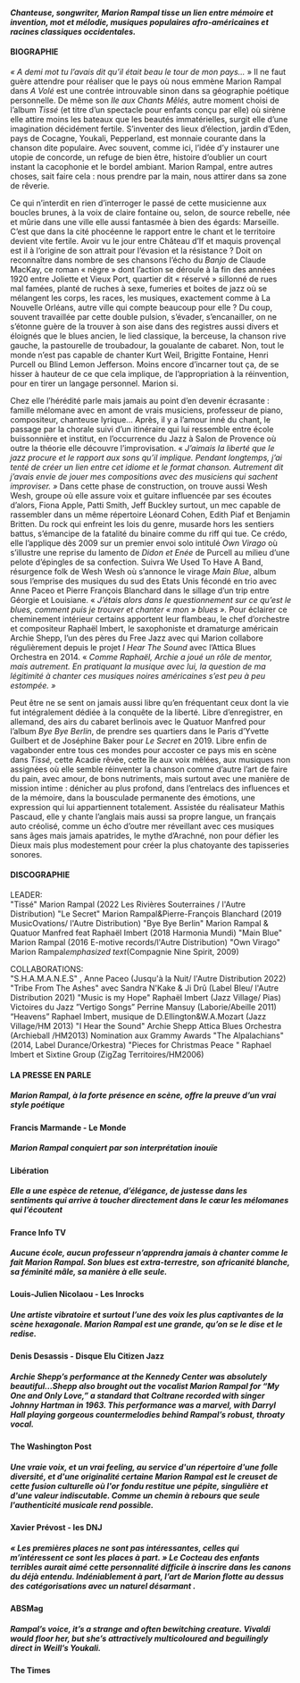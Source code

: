 #### *Chanteuse, songwriter, Marion Rampal tisse un lien entre mémoire et invention, mot et mélodie, musiques populaires afro-américaines et racines classiques occidentales.*

 
 #### BIOGRAPHIE

 


_« A demi mot tu l’avais dit qu’il était beau le tour de mon pays…_ » Il ne faut guère attendre pour réaliser que le pays où nous emmène Marion Rampal dans _A Volé_ est une contrée introuvable sinon dans sa géographie poétique personnelle. De même son _Ile aux Chants Mêlés,_ autre moment choisi de l’album _Tissé_ (et titre d’un spectacle pour enfants conçu par elle) où sirène elle attire moins les bateaux que les beautés immatérielles, surgit elle d’une imagination décidément fertile. S’inventer des lieux d’élection, jardin d’Eden, pays de Cocagne, Youkali, Pepperland, est monnaie courante dans la chanson dite populaire. Avec souvent, comme ici, l’idée d’y instaurer une utopie de concorde, un refuge de bien être, histoire d’oublier un court instant la cacophonie et le bordel ambiant. Marion Rampal, entre autres choses, sait faire cela : nous prendre par la main, nous attirer dans sa zone de rêverie.

Ce qui n’interdit en rien d’interroger le passé de cette musicienne aux boucles brunes, à la voix de claire fontaine ou, selon, de source rebelle, née et mûrie dans une ville elle aussi fantasmée à bien des égards: Marseille. C’est que dans la cité phocéenne le rapport entre le chant et le territoire devient vite fertile. Avoir vu le jour entre Château d’If et maquis provençal est il à l‘origine de son attrait pour l’évasion et la résistance ? Doit on reconnaître dans nombre de ses chansons l’écho du _Banjo_ de Claude MacKay, ce roman « nègre » dont l’action se déroule à la fin des années 1920 entre Joliette et Vieux Port, quartier dit « réservé » sillonné de rues mal famées, planté de ruches à sexe, fumeries et boites de jazz où se mélangent les corps, les races, les musiques, exactement comme à La Nouvelle Orléans, autre ville qui compte beaucoup pour elle ? Du coup, souvent travaillée par cette double pulsion, s’évader, s’encanailler, on ne s’étonne guère de la trouver à son aise dans des registres aussi divers et éloignés que le blues ancien, le lied classique, la berceuse, la chanson rive gauche, la pastourelle de troubadour, la goualante de cabaret. Non, tout le monde n’est pas capable de chanter Kurt Weil, Brigitte Fontaine, Henri Purcell ou Blind Lemon Jefferson. Moins encore d’incarner tout ça, de se hisser à hauteur de ce que cela implique, de l’appropriation à la réinvention, pour en tirer un langage personnel. Marion si.

Chez elle l’hérédité parle mais jamais au point d’en devenir écrasante : famille mélomane avec en amont de vrais musiciens, professeur de piano, compositeur, chanteuse lyrique… Après, il y a l’amour inné du chant, le passage par la chorale suivi d’un itinéraire qui lui ressemble entre école buissonnière et institut, en l’occurrence du Jazz à Salon de Provence où outre la théorie elle découvre l’improvisation. « _J’aimais la liberté que le jazz procure et le rapport aux sons qu’il implique. Pendant longtemps, j’ai tenté de créer un lien entre cet idiome et le format chanson. Autrement dit j’avais envie de jouer mes compositions avec des musiciens qui sachent improviser. »_ Dans cette phase de construction, on trouve aussi Wesh Wesh, groupe où elle assure voix et guitare influencée par ses écoutes d’alors, Fiona Apple, Patti Smith, Jeff Buckley surtout, un mec capable de rassembler dans un même répertoire Léonard Cohen, Edith Piaf et Benjamin Britten. Du rock qui enfreint les lois du genre, musarde hors les sentiers battus, s’émancipe de la fatalité du binaire comme du riff qui tue. Ce crédo, elle l’applique dès 2009 sur un premier envoi solo intitulé _Own Virago_ où s’illustre une reprise du lamento  de _Didon et Enée_ de Purcell au milieu d’une pelote d’épingles de sa confection. Suivra We Used To Have A Band,  résurgence folk de Wesh Wesh où s’annonce le virage _Main Blue_, album sous l’emprise des musiques du sud des Etats Unis fécondé en trio avec Anne Paceo et Pierre François Blanchard dans le sillage d’un trip entre Géorgie et Louisiane. « _J’étais alors dans le questionnement sur ce qu’est le blues, comment puis je trouver et chanter « mon » blues »._ Pour éclairer ce cheminement intérieur certains apportent leur flambeau, le chef d’orchestre et compositeur Raphaël Imbert, le saxophoniste et dramaturge américain Archie Shepp, l’un des pères du Free Jazz avec qui Marion collabore régulièrement depuis le projet _I Hear The Sound_ avec l’Attica Blues Orchestra en 2014. « _Comme Raphaël, Archie a joué un rôle de mentor, mais autrement. En pratiquant la musique avec lui, la question de ma légitimité à chanter ces musiques noires américaines s’est peu à peu estompée. »_

Peut être ne se sent on jamais aussi libre qu’en fréquentant ceux dont la vie fut intégralement dédiée à la conquête de la liberté. Libre d’enregistrer, en allemand, des airs du cabaret berlinois avec le Quatuor Manfred pour l’album _Bye Bye Berlin_, de prendre ses quartiers dans le Paris d’Yvette Guilbert et de Joséphine Baker pour _Le Secret_ en 2019. Libre enfin de vagabonder entre tous ces mondes pour accoster ce pays mis en scène dans _Tissé,_ cette Acadie rêvée, cette île aux voix mêlées, aux musiques non assignées où elle semble réinventer la chanson comme d’autre l’art de faire du pain, avec amour, de bons nutriments, mais surtout avec une manière de mission intime : dénicher au plus profond, dans l’entrelacs des influences et de la mémoire, dans la bousculade permanente des émotions, une expression qui lui appartiennent totalement. Assistée du réalisateur Mathis Pascaud, elle y chante l’anglais mais aussi sa propre langue, un français auto créolisé, comme un écho d’outre mer réveillant avec ces musiques sans âges mais jamais apatrides, le mythe d’Arachné, non pour défier les Dieux mais plus modestement pour créer la plus chatoyante des tapisseries sonores.
#### DISCOGRAPHIE
LEADER:  
"Tissé" Marion Rampal (2022 Les Rivières Souterraines / l'Autre Distribution)
"Le Secret" Marion Rampal&Pierre-François Blanchard (2019 MusicOvations/ l'Autre Distribution)
"Bye Bye Berlin" Marion Rampal & Quatuor Manfred feat Raphaël Imbert (2018 Harmonia Mundi)
"Main Blue" Marion Rampal (2016 E-motive records/l'Autre Distribution)
"Own Virago" Marion Rampal*emphasized text*(Compagnie Nine Spirit, 2009)

COLLABORATIONS:  
"S.H.A.M.A.N.E.S" , Anne Paceo (Jusqu'à la Nuit/ l'Autre Distribution 2022)
"Tribe From The Ashes" avec Sandra N'Kake & Ji Drû (Label Bleu/ l'Autre Distribution 2021)
"Music is my Hope" Raphaël Imbert (Jazz Village/ Pias) Victoires du Jazz
”Vertigo Songs” Perrine Mansuy (Laborie/Abeille 2011)
“Heavens” Raphael Imbert, musique de D.Ellington&W.A.Mozart (Jazz Village/HM 2013)
"I Hear the Sound" Archie Shepp Attica Blues Orchestra (Archieball /HM2013) Nomination aux Grammy Awards
"The Alpalachians" (2014, Label Durance/Orkestra)
"Pieces for Christmas Peace " Raphael Imbert et Sixtine Group (ZigZag Territoires/HM2006)

#### LA PRESSE EN PARLE 

##### *Marion Rampal, à la forte présence en scène, offre la preuve d’un vrai style poétique*  
**Francis Marmande - Le Monde**

##### *Marion Rampal conquiert par son interprétation inouïe*

**Libération**

##### *Elle a une espèce de retenue, d’élégance, de justesse dans les sentiments qui arrive à toucher directement dans le cœur les mélomanes qui l’écoutent*
**France Info TV**


##### *Aucune école, aucun professeur n’apprendra jamais à chanter comme le fait Marion Rampal. Son blues est extra-terrestre,  son africanité blanche, sa féminité mâle, sa manière à elle seule.*  
**Louis-Julien Nicolaou - Les Inrocks**

##### *Une artiste vibratoire et surtout l’une des voix les plus captivantes de la scène hexagonale. Marion Rampal est une grande, qu’on se le dise et le redise.*  
**Denis Desassis - Disque Elu Citizen Jazz**

##### *Archie Shepp’s performance at the Kennedy Center was absolutely beautiful...Shepp also brought out the vocalist Marion Rampal for “My One and Only Love,” a standard that Coltrane recorded with singer Johnny Hartman in 1963. This performance was a marvel, with Darryl Hall playing gorgeous countermelodies behind Rampal’s robust, throaty vocal.*  
**The Washington Post**


##### *Une vraie voix, et un vrai feeling, au service d'un répertoire d'une folle diversité, et d'une originalité certaine Marion Rampal est le creuset de cette fusion culturelle où l'or fondu restitue une pépite, singulière et d'une valeur indiscutable. Comme un chemin à rebours que seule l'authenticité musicale rend possible.*  
**Xavier Prévost - les DNJ**

 ##### *« Les premières places ne sont pas intéressantes, celles qui m’intéressent ce sont les places à part. » Le Cocteau des enfants terribles aurait aimé cette personnalité difficile à inscrire dans les canons du déjà entendu. Indéniablement à part, l’art de Marion flotte au dessus des catégorisations avec un naturel désarmant .*  
**ABSMag**


##### *Rampal’s voice, it’s a strange and often bewitching creature. Vivaldi would floor her, but she’s attractively  multicoloured and beguilingly direct in Weill’s Youkali.* 
**The Times** 


